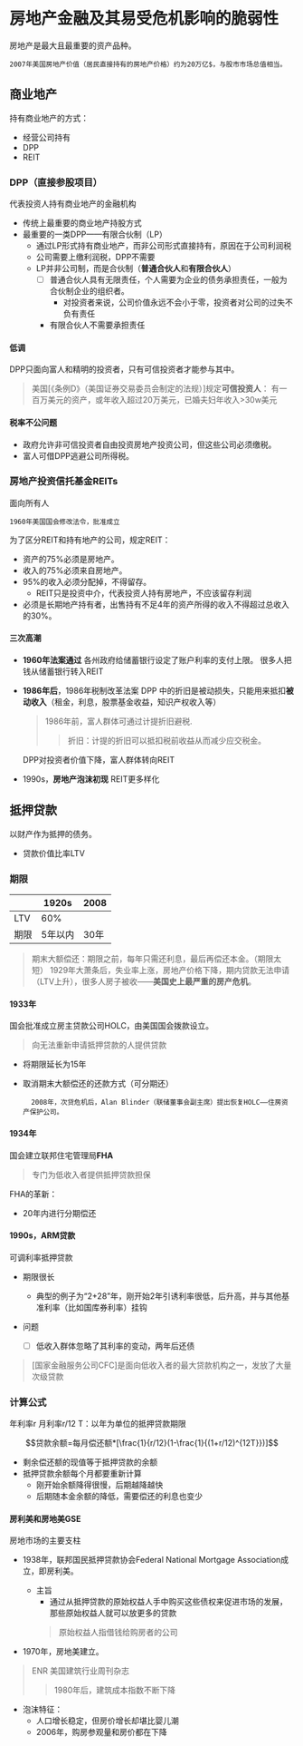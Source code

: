 # 房地产金融及其易受危机影响的脆弱性
房地产是最大且最重要的资产品种。
	
	2007年美国房地产价值（居民直接持有的房地产价格）约为20万亿$，与股市市场总值相当。
## 商业地产
持有商业地产的方式：
* 经营公司持有
*  DPP
*  REIT

### DPP（直接参股项目）
代表投资人持有商业地产的金融机构
* 传统上最重要的商业地产持股方式
* 最重要的一类DPP——有限合伙制（LP）
	* 通过LP形式持有商业地产，而非公司形式直接持有，原因在于公司利润税
	* 公司需要上缴利润税，DPP不需要
	* LP并非公司制，而是合伙制（**普通合伙人**和**有限合伙人**）
		* [ ] 普通合伙人具有无限责任，个人需要为企业的债务承担责任，一般为合伙制企业的组织者。
			* 对投资者来说，公司价值永远不会小于零，投资者对公司的过失不负有责任
		* 有限合伙人不需要承担责任

#### 低调
DPP只面向富人和精明的投资者，只有可信投资者才能参与其中。
> 美国[《条例D》（美国证券交易委员会制定的法规）]规定**可信投资人**：
> 有一百万美元的资产，或年收入超过20万美元，已婚夫妇年收入>30w美元

#### 税率不公问题
* 政府允许非可信投资者自由投资房地产投资公司，但这些公司必须缴税。
* 富人可借DPP逃避公司所得税。

### 房地产投资信托基金REITs
面向所有人
	
	1960年美国国会修改法令，批准成立
为了区分REIT和持有地产的公司，规定REIT：
* 资产的75%必须是房地产。
* 收入的75%必须来自房地产。
* 95%的收入必须分配掉，不得留存。
	* REIT只是投资中介，代表投资人持有房地产，不应该留存利润
* 必须是长期地产持有者，出售持有不足4年的资产所得的收入不得超过总收入的30%。
#### 三次高潮
* **1960年法案通过**
		各州政府给储蓄银行设定了账户利率的支付上限。
		很多人把钱从储蓄银行转入REIT
* **1986年后**，1986年税制改革法案
	DPP 中的折旧是被动损失，只能用来抵扣**被动收入**（租金，利息，股票基金收益，知识产权收入等）
	>1986年前，富人群体可通过计提折旧避税.
	>>折旧：计提的折旧可以抵扣税前收益从而减少应交税金。
	
	DPP对投资者价值下降，富人群体转向REIT
* 1990s，**房地产泡沫初现**
	REIT更多样化
## 抵押贷款
以财产作为抵押的债务。
* 贷款价值比率LTV

### 期限
||1920s|2008|
|-|-|-|
|LTV|60%||
|期限|5年以内|30年|
>期末大额偿还：期限之前，每年只需还利息，最后再偿还本金。（期限太短）
>1929年大萧条后，失业率上涨，房地产价格下降，期内贷款无法申请（LTV上升），很多人房子被收——**美国史上最严重的房产危机**。

#### 1933年
国会批准成立房主贷款公司HOLC，由美国国会拨款设立。
>向无法重新申请抵押贷款的人提供贷款
* 将期限延长为15年
* 取消期末大额偿还的还款方式（可分期还）

		2008年，次贷危机后，Alan Blinder（联储董事会副主席）提出恢复HOLC——住房资产保护公司。

#### 1934年
国会建立联邦住宅管理局**FHA**
>专门为低收入者提供抵押贷款担保

FHA的革新：
* 20年内进行分期偿还

#### 1990s，ARM贷款
可调利率抵押贷款
* 期限很长
	* 典型的例子为“2+28”年，刚开始2年引诱利率很低，后升高，并与其他基准利率（比如国库券利率）挂钩

* 问题
	* [ ] 低收入群体忽略了其利率的变动，两年后还债
> [国家金融服务公司CFC]是面向低收入者的最大贷款机构之一，发放了大量次级贷款

### 计算公式
年利率r
月利率r/12
T：以年为单位的抵押贷款期限


$$贷款余额=每月偿还额*[\frac{1}{r/12}(1-\frac{1}{(1+r/12)^{12T}})]$$
* 剩余偿还额的现值等于抵押贷款的余额
* 抵押贷款余额每个月都要重新计算
	* 刚开始余额降得很慢，后期越降越快
	* 后期随本金余额的降低，需要偿还的利息也变少

#### 房利美和房地美GSE
房地市场的主要支柱
* 1938年，联邦国民抵押贷款协会Federal National Mortgage Association成立，即房利美。
	* 主旨
		* 通过从抵押贷款的原始权益人手中购买这些债权来促进市场的发展，那些原始权益人就可以放更多的贷款
		> 原始权益人指借钱给购房者的公司

* 1970年，房地美建立。
>ENR 美国建筑行业周刊杂志
>>1980年后，建筑成本指数不断下降

* 泡沫特征：
	* 人口增长稳定，但房价增长却堪比婴儿潮
	* 2006年，购房参观量和房价都在下降
